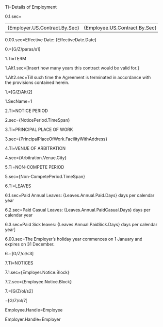 Ti=Details of Employment

0.1.sec=<table><tr><td>{Employer.US.Contract.By.Sec}</td><td>{Employee.US.Contract.By.Sec}</td></tr></table>

0.00.sec=Effective Date: {EffectiveDate.Date}

0.=[G/Z/paras/s1]

1.Ti=TERM

1.Alt1.sec=[Insert how many years this contract would be valid for.]

1.Alt2.sec=Till such time the Agreement is terminated in accordance with the provisions contained herein.

1.=[G/Z/Alt/2]

1.SecName=1

2.Ti=NOTICE PERIOD

2.sec={NoticePeriod.TimeSpan}

3.Ti=PRINCIPAL PLACE OF WORK

3.sec={PrincipalPlaceOfWork.FacilityWithAddress}

4.Ti=VENUE OF ARBITRATION

4.sec={Arbitration.Venue.City}

5.Ti=NON-COMPETE PERIOD	

5.sec={Non-CompetePeriod.TimeSpan}

6.Ti=LEAVES

6.1.sec=Paid Annual Leaves:  {Leaves.Annual.Paid.Days}  days per calendar year

6.2.sec=Paid Casual Leaves:   {Leaves.Annual.PaidCasual.Days}    days per calendar year

6.3.sec=Paid Sick leaves:  {Leaves.Annual.PaidSick.Days} days per calendar year]

6.00.sec=The Employer’s holiday year commences on 1 January and expires on 31 December.

6.=[G/Z/ol/s3]

7.Ti=NOTICES

7.1.sec={Employer.Notice.Block}

7.2.sec={Employee.Notice.Block}

7.=[G/Z/ol/s2]

=[G/Z/ol/7]

Employee.Handle=Employee

Employer.Handle=Employer